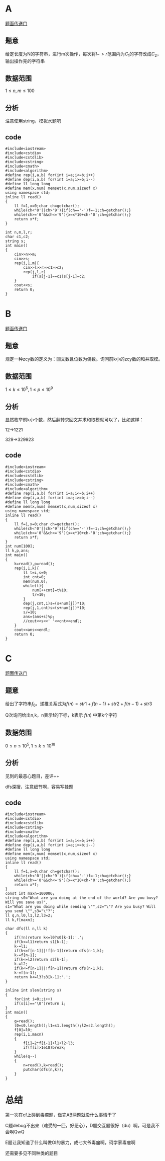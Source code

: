 ﻿---
tags: 
 - 解题报告
grammar_cjkRuby: true
catalog: true
layout:  post
header-img: "img/header/P38.jpg"
preview-img: "/img/preview/P78.jpg"
---
# A

[题面传送门](http://codeforces.com/contest/897/problem/A)

## 题意

给定长度为N的字符串，进行m次操作，每次将$l->r$范围内为$C_1$的字符改成$C_2$，输出操作完的字符串

## 数据范围

$1\le n,m\le 100$

## 分析

注意使用string，模拟水题吧

## code

```
#include<iostream>
#include<cstdio>
#include<cstdlib>
#include<cstring>
#include<cmath>
#include<algorithm>
#define rep(i,a,b) for(int i=a;i<=b;i++)
#define dep(i,a,b) for(int i=a;i>=b;i--)
#define ll long long
#define mem(x,num) memset(x,num,sizeof x)
using namespace std;
inline ll read()
{
	ll f=1,x=0;char ch=getchar();
	while(ch<'0'||ch>'9'){if(ch=='-')f=-1;ch=getchar();}
	while(ch>='0'&&ch<='9'){x=x*10+ch-'0';ch=getchar();}
	return x*f;
}

int n,m,l,r;
char c1,c2;
string s;
int main()
{
	cin>>n>>m;
	cin>>s;
	rep(i,1,m){
		cin>>l>>r>>c1>>c2;
		rep(j,l,r)
		    if(s[j-1]==c1)s[j-1]=c2;
	}
	cout<<s;
	return 0;
}
```

# B

[题面传送门](http://codeforces.com/contest/897/problem/B)

## 题意

规定一种zcy数的定义为：回文数且位数为偶数。询问前k小的zcy数的和并取模。

## 数据范围

$1 ≤ k ≤ 10^5, 1 ≤ p ≤ 10^9$

## 分析

显然枚举前k小个数，然后翻转求回文并求和取模就可以了，比如这样：

12->1221

329->329923

## code

```
#include<iostream>
#include<cstdio>
#include<cstdlib>
#include<cstring>
#include<cmath>
#include<algorithm>
#define rep(i,a,b) for(int i=a;i<=b;i++)
#define dep(i,a,b) for(int i=a;i>=b;i--)
#define ll long long
#define mem(x,num) memset(x,num,sizeof x)
using namespace std;
inline ll read()
{
	ll f=1,x=0;char ch=getchar();
	while(ch<'0'||ch>'9'){if(ch=='-')f=-1;ch=getchar();}
	while(ch>='0'&&ch<='9'){x=x*10+ch-'0';ch=getchar();}
	return x*f;
}
int num[100];
ll k,p,ans;
int main()
{
	k=read(),p=read();
	rep(i,1,k){
		ll t=i,s=0;
		int cnt=0;
		mem(num,0);
		while(t){
			num[++cnt]=t%10;
			t/=10;
		}
		dep(j,cnt,1)s=(s+num[j])*10;
		rep(j,1,cnt)s=(s+num[j])*10;
		s/=10;
		ans=(ans+s)%p;
		//cout<<s<<' '<<cnt<<endl;
	}
	cout<<ans<<endl;
	return 0;
}
```

# C

[题面传送门](http://codeforces.com/contest/897/problem/C)

## 题意

给出了字符串$f_0$，递推关系式为$f(n) = str1 + f(n - 1) + str2 + f(n - 1) + str3$

Q次询问给出n,k，n表示f的下标，k表示 $f(n)$ 中第k个字符

## 数据范围

$0 ≤ n ≤ 10^5, 1 ≤ k ≤ 10^{18}$

## 分析

见到的最恶心题目，差评++

dfs深搜，注意细节啊，容易写挂题

## code

```
#include<iostream>
#include<cstdio>
#include<cstdlib>
#include<cstring>
#include<cmath>
#include<algorithm>
#define rep(i,a,b) for(int i=a;i<=b;i++)
#define dep(i,a,b) for(int i=a;i>=b;i--)
#define ll long long
#define mem(x,num) memset(x,num,sizeof x)
using namespace std;
inline ll read()
{
	ll f=1,x=0;char ch=getchar();
	while(ch<'0'||ch>'9'){if(ch=='-')f=-1;ch=getchar();}
	while(ch>='0'&&ch<='9'){x=x*10+ch-'0';ch=getchar();}
	return x*f;
}
const int maxn=100006;
string s0="What are you doing at the end of the world? Are you busy? Will you save us?",
s1="What are you doing while sending \"",s2="\"? Are you busy? Will you send \"",s3="\"?";
ll q,n,l0,l1,l2,l3=2;
ll k,f[maxn];

char dfs(ll n,ll k)
{
	if(!n)return k<=l0?s0[k-1]:'.';
	if(k<=l1)return s1[k-1];
	k-=l1;
	if(k<=f[n-1]||!f[n-1])return dfs(n-1,k);
	k-=f[n-1];
	if(k<=l2)return s2[k-1];
	k-=l2;
	if(k<=f[n-1]||!f[n-1])return dfs(n-1,k);
	k-=f[n-1];
	return k<=l3?s3[k-1]:'.';
}

inline int slen(string s)
{
	for(int i=0;;i++)
	if(s[i]=='\0')return i;
}
int main()
{
	q=read();
	l0=s0.length();l1=s1.length();l2=s2.length();
	f[0]=l0;
	rep(i,1,maxn)
	{
		f[i]=2*f[i-1]+l1+l2+l3;
		if(f[i]>1e18)break;
	}
	while(q--)
	{
		n=read(),k=read();
		putchar(dfs(n,k));
	}
}
```



# 总结

第一次在cf上碰到毒瘤题，做完AB两题就没什么事情干了

C题debug不出来（难受的一匹，好恶心），D题交互题很好（du）啊，可是我不会啊QwQ

E题让我知道了什么叫做OI的暴力，成七大爷毒瘤啊，珂学家毒瘤啊

还需要多见不同种类的题目